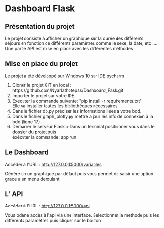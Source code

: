 <h1> Dashboard Flask </h1>

<h2> Présentation du projet </h2>

<p> Le projet consiste à afficher un graphique sur la durée des différents séjours en fonction de 
	différents paramètres comme le sexe, la date, etc ....
	Une partie API est mise en place avec les différentes méthodes
</p>
 
<h2> Mise en place du projet </h2>

<p> Le projet a été développé sur Windows 10 sur IDE pycharm
 
<ol>
	<li> Cloner le projet GIT en local : https://github.com/Nyarlathotepss/Dashboard_Fask.git </li>
	<li> Importer le projet sur votre IDE  </li>
	<li> Executer la commande suivante: "pip install -r requirements.txt"
	<br> Elle va installer toutes les bibliothèques nécessaires
	</li>
	<li> Dans le fichier db.py préciser les informations liées a votre bdd.
	<li> Dans le fichier graph_plotly.py mettre a jour les info de connexion à la bdd (ligne 17)
	<li> Démarrer le serveur Flask > Dans un terminal positionner vous dans le dossier du projet puis 
	<br>	 éxécuter la commande: app run</li>
</ol>

<h2>Le Dashboard</h2>

Accéder à l'URL : http://127.0.0.1:5000/variables
<p> Génère un un graphique par défaut puis vous permet de saisir une option 
grace a un menu deroulant </p>

<h2>L' API</h2>

Accéder à l'URL : http://127.0.0.1:5000/api
<p> Vous odnne accès à l'api via une interface.
Selectionner la methode puis les différents paramètres puis cliquer sur le bouton </p>